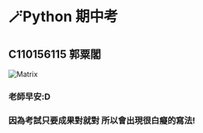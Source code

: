# 🪄Python 期中考
## C110156115 **郭粟閣**
![Matrix](https://i.imgur.com/HrSAk0P.png)
### 老師早安:D
### **因為考試只要成果對就對 所以會出現很白癡的寫法!**